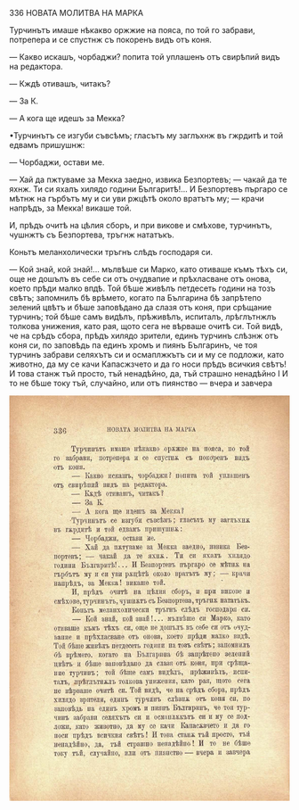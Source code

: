 ﻿336	НОВАТА МОЛИТВА НА МАРКА

Турчинътъ имаше нѣкакво оржжие на пояса, по той го забрави, потрепера и се спустнж съ покоренъ видъ отъ коня.

— Какво искашъ, чорбаджи? попита той уплашенъ отъ свирѣпий видъ на редактора.

— Кждѣ отивашъ, читакъ?

— За К.

— А кога ще идешъ за Мекка?

•Турчинътъ се изгуби съвсѣмъ; гласътъ му заглъхнж въ гжрдитѣ и той едвамъ пришушнж:

— Чорбаджи, остави ме.

— Хай да пжтуваме за Мекка заедно, извика Безпортевъ; — чакай да те яхнж. Ти си яхалъ хилядо години Българитѣ!... И Безпортевъ пъргаро се мѣтнж на гърбътъ му и си уви ржцѣтѣ около вратътъ му; — крачи напрѣдъ, за Мекка! викаше той.

И, прѣдъ очитѣ на цѣлия сборъ, и при викове и смѣхове, турчинътъ, чушнжтъ съ Безпортева, тръгнж нататъкъ.

Коньтъ меланхолически тръгнъ слѣдъ господаря си.

— Кой знай, кой знай!... мълвѣше си Марко, като отиваше къмъ тѣхъ си, още не дошълъ въ себе си отъ очудвапие и прѣхласване отъ онова, което прѣди малко впдѣ. Той бѣше живѣлъ петдесеть години на тозъ свѣтъ; запомнилъ бѣ врѣмето, когато па Българина бѣ запрѣтепо зелений цвѣтъ и бѣше заповѣдано да слазя отъ коня, при срѣщание турчинъ; той бѣше самъ видѣлъ, прѣживѣлъ, испиталъ, лрѣглътнжлъ толкова унижения, като рая, щото сега не вѣрваше очитѣ си. Той видѣ, че на срѣдъ сбора, прѣдъ хилядо зрители, единъ турчинъ слѣзнж отъ коня си, по заповѣдь па единъ хромъ и пиянъ Българинъ, че тоя турчинъ забрави селяхътъ си и осмаплжкътъ си и му се подложи, като животно, да му се качи Капасжзчето и да го носи прѣдъ всичкия свѣтъ! И това станж тъй просто, тъй ненадѣйно, да, тъй страшно ненадѣйно I И то не бѣше току тъй, случайно, или отъ пиянство — вчера и завчера

![original](images/377.jpg)

